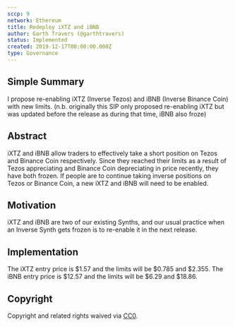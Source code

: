 ```yaml
---
sccp: 9
network: Ethereum
title: Redeploy iXTZ and iBNB
author: Garth Travers (@garthtravers)
status: Implemented
created: 2019-12-17T00:00:00.000Z
type: Governance
---
```


## Simple Summary

I propose re-enabling iXTZ (Inverse Tezos) and iBNB (Inverse Binance Coin) with new limits.
(n.b. originally this SIP only proposed re-enabling iXTZ but was updated before the release as during that time, iBNB also froze)

## Abstract

iXTZ and iBNB allow traders to effectively take a short position on Tezos and Binance Coin respectively. Since they reached their limits as a result of Tezos appreciating and Binance Coin depreciating in price recently, they have both frozen. If people are to continue taking inverse positions on Tezos or Binance Coin, a new iXTZ and iBNB will need to be enabled.

## Motivation

iXTZ and iBNB are two of our existing Synths, and our usual practice when an Inverse Synth gets frozen is to re-enable it in the next release.

## Implementation

The iXTZ entry price is $1.57 and the limits will be $0.785 and $2.355. The iBNB entry price is $12.57 and the limits will be $6.29 and $18.86.

## Copyright

Copyright and related rights waived via [CC0](https://creativecommons.org/publicdomain/zero/1.0/).
